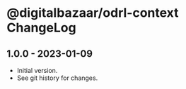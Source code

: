 # @digitalbazaar/odrl-context ChangeLog

## 1.0.0 - 2023-01-09

- Initial version.
- See git history for changes.
